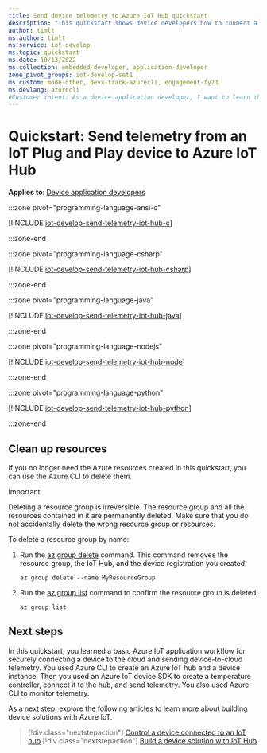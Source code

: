 ```yaml
---
title: Send device telemetry to Azure IoT Hub quickstart
description: "This quickstart shows device developers how to connect a device securely to Azure IoT Hub. You use an Azure IoT device SDK for C, C#, Python, Node.js, or Java, to build a device client for Windows, Linux, or Raspberry Pi (Raspbian). Then you connect and send telemetry."
author: timlt
ms.author: timlt
ms.service: iot-develop
ms.topic: quickstart
ms.date: 10/13/2022
ms.collection: embedded-developer, application-developer
zone_pivot_groups: iot-develop-set1
ms.custom: mode-other, devx-track-azurecli, engagement-fy23
ms.devlang: azurecli
#Customer intent: As a device application developer, I want to learn the basic workflow of using an Azure IoT device SDK to build a client app on a device, connect the device securely to Azure IoT Hub, and send telemetry.
---
```


# Quickstart: Send telemetry from an IoT Plug and Play device to Azure IoT Hub

**Applies to**: [Device application developers](about-iot-develop.md#device-application-development)

:::zone pivot="programming-language-ansi-c"

[!INCLUDE [iot-develop-send-telemetry-iot-hub-c](../../includes/iot-develop-send-telemetry-iot-hub-c.md)]

:::zone-end

:::zone pivot="programming-language-csharp"

[!INCLUDE [iot-develop-send-telemetry-iot-hub-csharp](../../includes/iot-develop-send-telemetry-iot-hub-csharp.md)]

:::zone-end

:::zone pivot="programming-language-java"

[!INCLUDE [iot-develop-send-telemetry-iot-hub-java](../../includes/iot-develop-send-telemetry-iot-hub-java.md)]

:::zone-end

:::zone pivot="programming-language-nodejs"

[!INCLUDE [iot-develop-send-telemetry-iot-hub-node](../../includes/iot-develop-send-telemetry-iot-hub-node.md)]

:::zone-end

:::zone pivot="programming-language-python"

[!INCLUDE [iot-develop-send-telemetry-iot-hub-python](../../includes/iot-develop-send-telemetry-iot-hub-python.md)]

:::zone-end
    
## Clean up resources
If you no longer need the Azure resources created in this quickstart, you can use the Azure CLI to delete them.

> [!IMPORTANT]
> Deleting a resource group is irreversible. The resource group and all the resources contained in it are permanently deleted. Make sure that you do not accidentally delete the wrong resource group or resources.

To delete a resource group by name:
1. Run the [az group delete](/cli/azure/group#az-group-delete) command. This command removes the resource group, the IoT Hub, and the device registration you created.

    ```azurecli-interactive
    az group delete --name MyResourceGroup
    ```
1. Run the [az group list](/cli/azure/group#az-group-list) command to confirm the resource group is deleted.  

    ```azurecli-interactive
    az group list
    ```

## Next steps

In this quickstart, you learned a basic Azure IoT application workflow for securely connecting a device to the cloud and sending device-to-cloud telemetry. You used Azure CLI to create an Azure IoT hub and a device instance. Then you used an Azure IoT device SDK to create a temperature controller, connect it to the hub, and send telemetry. You also used Azure CLI to monitor telemetry.

As a next step, explore the following articles to learn more about building device solutions with Azure IoT. 

> [!div class="nextstepaction"]
> [Control a device connected to an IoT hub](../iot-hub/quickstart-control-device.md)
> [!div class="nextstepaction"]
> [Build a device solution with IoT Hub](set-up-environment.md)

